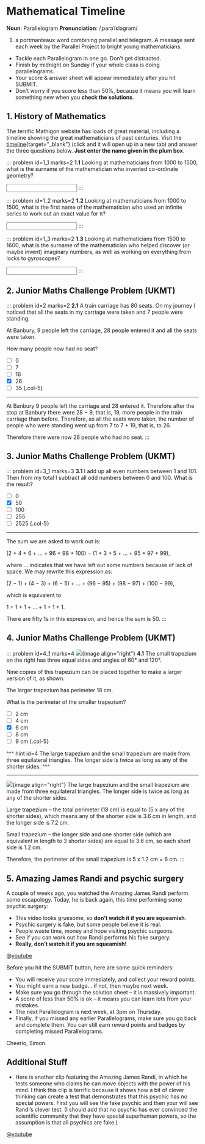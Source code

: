 # Mathematical Timeline

<div class="dictionary">

__Noun__: Parallelogram
__Pronunciation__: /ˌparəˈlɛləɡram/

1. a portmanteaux word combining parallel and telegram. A message sent each
week by the Parallel Project to bright young mathematicians.

</div>

*	Tackle each Parallelogram in one go. Don’t get distracted.
*	Finish by midnight on Sunday if your whole class is doing parallelograms.
*	Your score & answer sheet will appear immediately after you hit SUBMIT.
*	Don’t worry if you score less than 50%, because it means you will learn something new when you __check the solutions__.


## 1. History of Mathematics

The terrific Mathigon website has loads of great material, including a timeline showing the great mathematicians of past centuries. Visit the [timeline](https://mathigon.org/timeline){target="_blank"} (click and it will open up in a new tab) and answer the three questions below. __Just enter the name given in the plum box__.

::: problem id=1_1 marks=2
__1.1__ Looking at mathematicians from 1000 to 1500, what is the surname of the mathematician who invented co-ordinate geometry?

<input type="text" solution="ORESME"/>
:::

::: problem id=1_2 marks=2
__1.2__ Looking at mathematicians from 1000 to 1500, what is the first name of the mathematician who used an infinite series to work out an exact value for π?

<input type="text" solution="MADHAVA"/>
:::

::: problem id=1_3 marks=2
__1.3__ Looking at mathematicians from 1500 to 1600, what is the surname of the mathematician who helped discover (or maybe invent) imaginary numbers, as well as working on everything from locks to gyroscopes?

<input type="text" solution="CARDANO"/>
:::


## 2. Junior Maths Challenge Problem (UKMT)
<!--- 2018 (2) --->

::: problem id=2 marks=2
__2.1__ A train carriage has 80 seats. On my journey I noticed that all the seats in my carriage were taken and 7 people were standing.  

At Banbury, 9 people left the carriage, 28 people entered it and all the seats were taken.  

How many people now had no seat?

* [ ] 0
* [ ] 7
* [ ] 16
* [x] 26
* [ ] 35
{.col-5}

---

At Banbury 9 people left the carriage and 28 entered it. Therefore after the stop at Banbury there were 28 − 9, that is, 19, more people in the train carriage than before. Therefore, as all the seats were taken, the number of people who were standing went up from 7 to 7 + 19, that is, to 26.  

Therefore there were now 26 people who had no seat.
:::


## 3. Junior Maths Challenge Problem (UKMT)
<!--- 2017 (17) --->

::: problem id=3_1 marks=3
__3.1__ I add up all even numbers between 1 and 101. Then from my total I subtract all odd numbers between 0 and 100. What is the result?

* [ ] 0
* [x] 50
* [ ] 100
* [ ] 255
* [ ] 2525
{.col-5}

---

The sum we are asked to work out is:  

(2 + 4 + 6 + ... + 96 + 98 + 100) − (1 + 3 + 5 + ... + 95 + 97 + 99),  

where ... indicates that we have left out some numbers because of lack of space. We may rewrite this expression as:  

(2 − 1) + (4 − 3) + (6 − 5) + ... + (96 − 95) + (98 − 97) + (100 − 99),  

which is equivalent to  

1 + 1 + 1 + ... + 1 + 1 + 1.  

There are fifty 1s in this expression, and hence the sum is 50.
:::


## 4. Junior Maths Challenge Problem (UKMT)
<!--- 2017 (21) --->

::: problem id=4_1 marks=4
![](/resources/8-29-mathematical-timeline/4-trapezium.png){image align="right"}
__4.1__ The small trapezium on the right has three equal sides and angles of 60° and 120°.  

Nine copies of this trapezium can be placed together to make a larger version of it, as shown.  

The larger trapezium has perimeter 18 cm.  

What is the perimeter of the smaller trapezium?

* [ ] 2 cm
* [ ] 4 cm
* [x] 6 cm
* [ ] 8 cm
* [ ] 9 cm
{.col-5}

^^^ hint id=4
The large trapezium and the small trapezium are made from three equilateral triangles. The longer side is twice as long as any of the shorter sides.
^^^

---

![](/resources/8-29-mathematical-timeline/4-trapezium-answer.png){image align="right"}
The large trapezium and the small trapezium are made from three equilateral triangles. The longer side is twice as long as any of the shorter sides.  

Large trapezium – the total perimeter (18 cm) is equal to (5 x any of the shorter sides), which means any of the shorter side is 3.6 cm in length, and the longer side is 7.2 cm.  

Small trapezium – the longer side and one shorter side (which are equivalent in length to 3 shorter sides) are equal to 3.6 cm, so each short side is 1.2 cm.  

Therefore, the perimeter of the small trapezium is 5 x 1.2 cm = 6 cm.
:::


## 5. Amazing James Randi and psychic surgery

A couple of weeks ago, you watched the Amazing James Randi perform some
escapology. Today, he is back again, this time performing some psychic surgery:
*	This video looks gruesome, so __don’t watch it if you are squeamish__.
*	Psychic surgery is fake, but some people believe it is real.
*	People waste time, money and hope visiting psychic surgeons.
*	See if you can work out how Randi performs his fake surgery.
*	__Really, don’t watch it if you are squeamish!__

@[youtube](LjF1sUZEy2U?rel=0)


Before you hit the SUBMIT button, here are some quick reminders:

*	You will receive your score immediately, and collect your reward points.
*	You might earn a new badge... if not, then maybe next week.
*	Make sure you go through the solution sheet – it is massively important.
*	A score of less than 50% is ok – it means you can learn lots from your mistakes.
*	The next Parallelogram is next week, at 3pm on Thursday.
*	Finally, if you missed any earlier Parallelograms, make sure you go back and complete them. You can still earn reward points and badges by completing missed Parallelograms.

Cheerio,
Simon.


## Additional Stuff

* Here is another clip featuring the Amazing James Randi, in which he tests someone who claims he can move objects with the power of his mind. I think this clip is terrific because it shows how a bit of clever thinking can create a test that demonstrates that this psychic has no special powers. First you will see the fake psychic and then your will see Randi’s clever test. (I should add that no psychic has ever convinced the scientific community that they have special superhuman powers, so the assumption is that all psychics are fake.)

@[youtube](7CASghTzNhc?rel=0&start=25)
